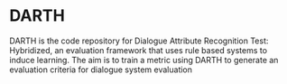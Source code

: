 # DARTH
DARTH is the code repository for Dialogue Attribute Recognition Test: Hybridized, an evaluation framework that uses rule based systems to induce learning. The aim is to train a metric using DARTH to generate an evaluation criteria for dialogue system evaluation
